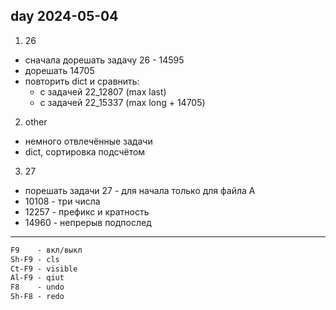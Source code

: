 ## day 2024-05-04

1) 26  

- сначала дорешать задачу 26 - 14595  
- дорешать 14705  
- повторить dict и сравнить:  
  - с задачей 22_12807 (max last)  
  - с задачей 22_15337 (max long + 14705)  

2) other  

- немного отвлечённые задачи  
- dict, сортировка подсчётом  

3) 27  

- порешать задачи 27 - для начала только для файла А  
- 10108 - три числа  
- 12257 - префикс и кратность  
- 14960 - непрерыв подпослед  

---  

```txt
F9    - вкл/выкл
Sh-F9 - cls
Ct-F9 - visible
Al-F9 - qiut
F8    - undo
Sh-F8 - redo
```
